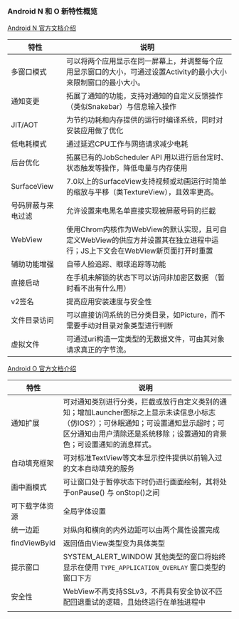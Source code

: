 ### Android N 和 O 新特性概览

[Android N 官方文档介绍](https://developer.android.google.cn/about/versions/nougat/android-7.0.html)

| 特性          | 说明                                       |
| ----------- | ---------------------------------------- |
| 多窗口模式       | 可以将两个应用显示在同一屏幕上，并调整每个应用显示窗口的大小，可通过设置Activity的最小大小来限制窗口的最小大小。 |
| 通知变更        | 拓展了通知的功能，支持对通知的自定义反馈操作（类似Snakebar）与信息输入操作 |
| JIT/AOT     | 为节约功耗和内存提供的运行时编译系统，同时对安装应用做了优化           |
| 低电耗模式       | 通过延迟CPU工作与网络请求减少电耗                       |
| 后台优化        | 拓展已有的JobScheduler API 用以进行后台定时、状态触发等操作，降低电量与内存使用 |
| SurfaceView | 7.0以上的SurfaceView支持视频或动画运行时简单的缩放与平移（类TextureView），且效率更高。 |
| 号码屏蔽与来电过滤   | 允许设置来电黑名单直接实现被屏蔽号码的拦截                    |
| WebView     | 使用Chrom内核作为WebView的默认实现，且可自定义WebView的供应方并设置其在独立进程中运行；JS上下文会在WebView新页面打开时重置 |
| 辅助功能增强      | 自带人脸追踪、眼球追踪等功能                           |
| 直接启动        | 在手机未解锁的状态下可以访问非加密区数据 （暂时看不出有什么用）         |
| v2签名        | 提高应用安装速度与安全性                             |
| 文件目录访问      | 可以直接访问系统的已分类目录，如Picture，而不需要手动对目录对象类型进行判断 |
| 虚拟文件        | 可通过uri构造一定类型的无数据文件，可由其对象请求真正的字节流。        |



[Android O 官方文档介绍](https://developer.android.google.cn/about/versions/oreo/android-8.0.html)

| 特性           | 说明                                       |
| ------------ | ---------------------------------------- |
| 通知扩展         | 可对通知类别进行分类，拦截或放行自定义类别的通知；增加Launcher图标之上显示未读信息小标志（仿IOS?）；可休眠通知；可设置通知显示超时；可区分通知由用户清除还是系统移除；设置通知的背景色；可设置通知的消息样式。 |
| 自动填充框架       | 可对标准TextView等文本显示控件提供以前输入过的文本自动填充的服务     |
| 画中画模式        | 可让窗口处于暂停状态下时仍进行画面绘制，其将处于onPause() 与 onStop()之间 |
| 可下载字体资源      | 全局字体设置                                   |
| 统一边距         | 对纵向和横向的内外边距可以由两个属性设置完成                   |
| findViewById | 返回值由View类型变为具体类型                         |
| 提示窗口         | SYSTEM_ALERT_WINDOW 其他类型的窗口将始终显示在使用 `TYPE_APPLICATION_OVERLAY` 窗口类型的窗口下方 |
| 安全性          | WebView不再支持SSLv3，不再具有安全协议不匹配回退重试的逻辑，且始终运行在单独进程中 |
|              |                                          |

